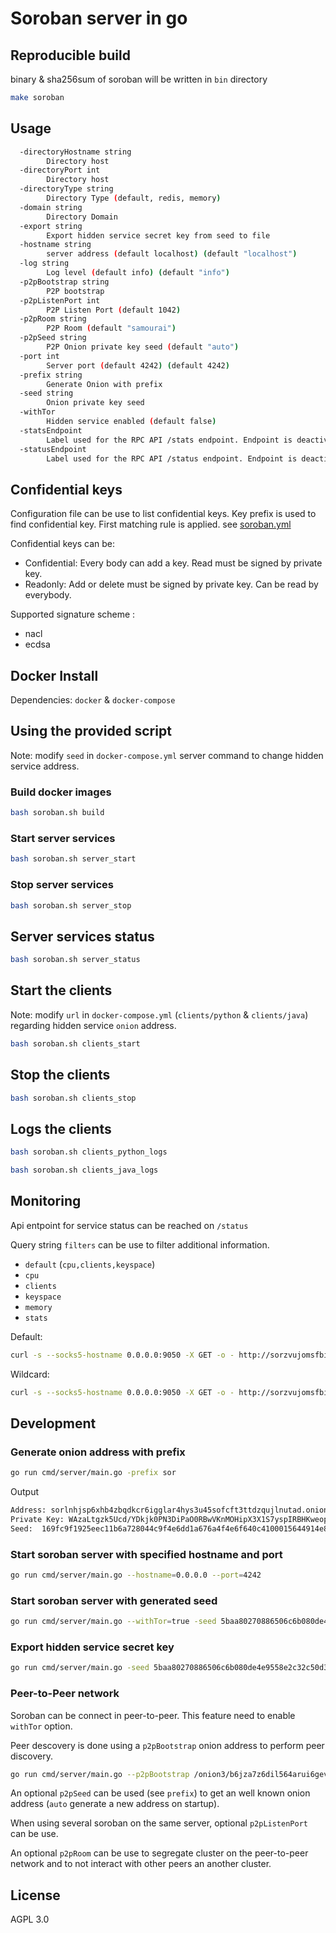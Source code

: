# Soroban server in go

## Reproducible build

binary & sha256sum of soroban will be written in `bin` directory

```bash
make soroban
```

## Usage

```bash
  -directoryHostname string
        Directory host
  -directoryPort int
        Directory host
  -directoryType string
        Directory Type (default, redis, memory)
  -domain string
        Directory Domain
  -export string
        Export hidden service secret key from seed to file
  -hostname string
        server address (default localhost) (default "localhost")
  -log string
        Log level (default info) (default "info")
  -p2pBootstrap string
        P2P bootstrap
  -p2pListenPort int
        P2P Listen Port (default 1042)
  -p2pRoom string
        P2P Room (default "samourai")
  -p2pSeed string
        P2P Onion private key seed (default "auto")
  -port int
        Server port (default 4242) (default 4242)
  -prefix string
        Generate Onion with prefix
  -seed string
        Onion private key seed
  -withTor
        Hidden service enabled (default false)
  -statsEndpoint
        Label used for the RPC API /stats endpoint. Endpoint is deactivated if label is left empty (default "")
  -statusEndpoint
        Label used for the RPC API /status endpoint. Endpoint is deactivated if label is left empty (default "")
```

## Confidential keys

Configuration file can be use to list confidential keys.
Key prefix is used to find confidential key.
First matching rule is applied.
see [soroban.yml](soroban.yml)

Confidential keys can be:

- Confidential: Every body can add a key. Read must be signed by private key. 
- Readonly: Add or delete must be signed by private key. Can be read by everybody.

Supported signature scheme :
 - nacl
 - ecdsa

## Docker Install

Dependencies: `docker` & `docker-compose`


## Using the provided script

Note: modify `seed` in `docker-compose.yml` server command to change hidden service address.

### Build docker images

```bash
bash soroban.sh build
```

### Start server services

```bash
bash soroban.sh server_start
```

### Stop server services

```bash
bash soroban.sh server_stop
```

## Server services status

```bash
bash soroban.sh server_status
```

## Start the clients

Note: modify `url` in `docker-compose.yml` (`clients/python` & `clients/java`) regarding hidden service `onion` address.

```bash
bash soroban.sh clients_start
```

## Stop the clients

```bash
bash soroban.sh clients_stop
```

## Logs the clients

```bash
bash soroban.sh clients_python_logs
```

```bash
bash soroban.sh clients_java_logs
```

## Monitoring

Api entpoint for service status can be reached on `/status`

Query string `filters` can be use to filter additional information.

- `default` (`cpu,clients,keyspace`)
- `cpu`
- `clients`
- `keyspace`
- `memory`
- `stats`

Default: 

```bash
curl -s --socks5-hostname 0.0.0.0:9050 -X GET -o - http://sorzvujomsfbibm7yo3k52f3t2bl6roliijnm7qql43bcoe2kxwhbcyd.onion/status?filters=cpu,clients,keyspace
```

Wildcard: 

```bash
curl -s --socks5-hostname 0.0.0.0:9050 -X GET -o - http://sorzvujomsfbibm7yo3k52f3t2bl6roliijnm7qql43bcoe2kxwhbcyd.onion/status?filters=*
```

## Development

### Generate onion address with prefix

```bash
go run cmd/server/main.go -prefix sor
```

Output

```bash
Address: sorlnhjsp6xhb4zbqdkcr6igglar4hys3u45sofcft3ttdzqujlnutad.onion
Private Key: WAzaLtgzk5Ucd/YDkjk0PN3DiPaO0RBwVKnMOHipX3X1S7yspIRBHKweopl8wjv/EXXReFiOun5eCrZ8hUxcKg==
Seed:  169fc9f1925eec11b6a728044c9f4e6dd1a676a4f4e6f640c4100015644914e8
```

### Start soroban server with specified hostname and port

```bash
go run cmd/server/main.go --hostname=0.0.0.0 --port=4242
```

### Start soroban server with generated seed

```bash
go run cmd/server/main.go --withTor=true -seed 5baa80270886506c6b080de4e9558e2c32c50d3a7633f87d8396f5d5767e988d
```

### Export hidden service secret key

```bash
go run cmd/server/main.go -seed 5baa80270886506c6b080de4e9558e2c32c50d3a7633f87d8396f5d5767e988d -export hs_ed25519_secret_key
```

### Peer-to-Peer network

Soroban can be connect in peer-to-peer. This feature need to enable `withTor` option.

Peer descovery is done using a `p2pBootstrap` onion address to perform peer discovery.

```bash
go run cmd/server/main.go --p2pBootstrap /onion3/b6jza7z6dil564arui6gev4fmzzrppng62ixjyh66xn7fl227igs56id:1042/p2p/16Uiu2HAmKrVASuXgi7NsJZuVYu2Xqx82NkGewcfEuHKZuHq7adjB --withTor=true --seed c2d0b9870b89b10a47aa7e33fd3b51dc86eaa160d764e3b16ad3924356cc84d9
```

An optional `p2pSeed` can be used (see `prefix`) to get an well known onion address (`auto` generate a new address on startup).

When using several soroban on the same server, optional `p2pListenPort` can be use.

An optional `p2pRoom` can be use to segregate cluster on the peer-to-peer network and to not interact with other peers an another cluster.


## License

AGPL 3.0
